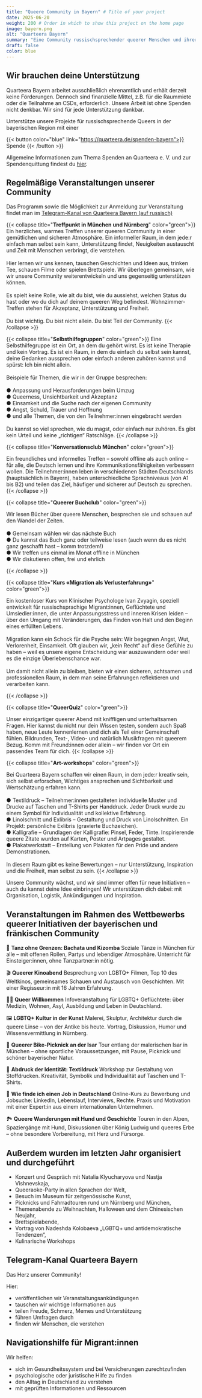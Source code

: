 ```yaml
---
title: "Queere Community in Bayern" # Title of your project
date: 2025-06-20
weight: 200 # Order in which to show this project on the home page
image: bayern.png
alt: "Quarteera Bayern"
summary: "Eine Community russischsprechender queerer Menschen und ihrer Freund*innen in Bayern. Wir organisieren Veranstaltungen in München, Nürnberg und online, damit alle einen sicheren und zugänglichen Raum für sich finden können."
draft: false
color: blue
---
```


## Wir brauchen deine Unterstützung

Quarteera Bayern arbeitet ausschließlich ehrenamtlich und erhält derzeit keine Förderungen. Dennoch sind finanzielle Mittel, z.B. für die Raummiete oder die Teilnahme an CSDs, erforderlich. Unsere Arbeit ist ohne Spenden nicht denkbar. Wir sind für jede Unterstützung dankbar. 

Unterstütze unsere Projekte für russischsprechende Queers in der bayerischen Region mit einer

{{< button color="blue" link="https://quarteera.de/spenden-bayern">}}
Spende
{{< /button >}}

Allgemeine Informationen zum Thema Spenden an Quarteera e. V. und zur Spendenquittung findest du [hier](../spenden).

## Regelmäßige Veranstaltungen unserer Community

Das Programm sowie die Möglichkeit zur Anmeldung zur Veranstaltung findet man im [Telegram-Kanal von Quarteera Bayern (auf russisch)](https://t.me/+k8oZbe9aX29iYTAy)


{{< collapse title="**Treffpunkt in München und Nürnberg**" color="green">}}
Ein herzliches, warmes Treffen unserer queeren Community in einer gemütlichen und sicheren Atmosphäre. Ein informeller Raum, in dem jede:r einfach man selbst sein kann, Unterstützung findet, Neuigkeiten austauscht und Zeit mit Menschen verbringt, die verstehen. \
\
Hier lernen wir uns kennen, tauschen Geschichten und Ideen aus, trinken Tee, schauen Filme oder spielen Brettspiele. Wir überlegen gemeinsam, wie wir unsere Community weiterentwickeln und uns gegenseitig unterstützen können. \
\
Es spielt keine Rolle, wie alt du bist, wie du aussiehst, welchen Status du hast oder wo du dich auf deinem queeren Weg befindest. Wohnzimmer-Treffen stehen für Akzeptanz, Unterstützung und Freiheit.\
\
Du bist wichtig. Du bist nicht allein. Du bist Teil der Community.
{{< /collapse >}}

{{< collapse title="**Selbsthilfegruppen**" color="green">}}
Eine Selbsthilfegruppe ist ein Ort, an dem du gehört wirst. Es ist keine Therapie und kein Vortrag. Es ist ein Raum, in dem du einfach du selbst sein kannst, deine Gedanken aussprechen oder einfach anderen zuhören kannst und spürst: Ich bin nicht allein. \
\
Beispiele für Themen, die wir in der Gruppe besprechen: \
\
● Anpassung und Herausforderungen beim Umzug \
● Queerness, Unsichtbarkeit und Akzeptanz \
● Einsamkeit und die Suche nach der eigenen Community \
● Angst, Schuld, Trauer und Hoffnung \
● und alle Themen, die von den Teilnehmer:innen eingebracht werden \
\
Du kannst so viel sprechen, wie du magst, oder einfach nur zuhören. Es gibt kein Urteil und keine „richtigen“ Ratschläge.
{{< /collapse >}}

{{< collapse title="**Konversationsclub München**" color="green">}}

Ein freundliches und informelles Treffen – sowohl offline als auch online – für alle, die Deutsch lernen und ihre Kommunikationsfähigkeiten verbessern wollen. Die Teilnehmer:innen leben in verschiedenen Städten Deutschlands (hauptsächlich in Bayern), haben unterschiedliche Sprachniveaus (von A1 bis B2) und teilen das Ziel, häufiger und sicherer auf Deutsch zu sprechen.
{{< /collapse >}}

{{< collapse title="**Queerer Buchclub**" color="green">}}

Wir lesen Bücher über queere Menschen, besprechen sie und schauen auf den Wandel der Zeiten. \
\
● Gemeinsam wählen wir das nächste Buch \
● Du kannst das Buch ganz oder teilweise lesen (auch wenn du es nicht ganz geschafft hast – komm trotzdem!) \
● Wir treffen uns einmal im Monat offline in München \
● Wir diskutieren offen, frei und ehrlich 

{{< /collapse >}}

{{< collapse title="**Kurs «Migration als Verlusterfahrung»**" color="green">}}

Ein kostenloser Kurs von Klinischer Psychologe Ivan Zvyagin, speziell entwickelt für russischsprachige Migrant:innen, Geflüchtete und Umsiedler:innen, die unter Anpassungsstress und inneren Krisen leiden – über den Umgang mit Veränderungen, das Finden von Halt und den Beginn eines erfüllten Lebens. \
\
Migration kann ein Schock für die Psyche sein: Wir begegnen Angst, Wut, Verlorenheit, Einsamkeit. Oft glauben wir, „kein Recht“ auf diese Gefühle zu haben – weil es unsere eigene Entscheidung war auszuwandern oder weil es die einzige Überlebenschance war. \
\
Um damit nicht allein zu bleiben, bieten wir einen sicheren, achtsamen und professionellen Raum, in dem man seine Erfahrungen reflektieren und verarbeiten kann.

{{< /collapse >}}

{{< collapse title="**QueerQuiz**" color="green">}}

Unser einzigartiger queerer Abend mit kniffligen und unterhaltsamen Fragen. Hier kannst du nicht nur dein Wissen testen, sondern auch Spaß haben, neue Leute kennenlernen und dich als Teil einer Gemeinschaft fühlen. Bildrunden, Text-, Video- und natürlich Musikfragen mit queerem Bezug. Komm mit Freund:innen oder allein – wir finden vor Ort ein passendes Team für dich.
{{< /collapse >}}

{{< collapse title="**Art-workshops**" color="green">}}

Bei Quarteera Bayern schaffen wir einen Raum, in dem jede:r kreativ sein, sich selbst erforschen, Wichtiges ansprechen und Sichtbarkeit und Wertschätzung erfahren kann. \
\
● Textildruck – Teilnehmer:innen gestalteten individuelle Muster und Drucke auf Taschen und T-Shirts per Handdruck. Jeder Druck wurde zu einem Symbol für Individualität und kollektive Erfahrung. \
● Linolschnitt und Exlibris – Gestaltung und Druck von Linolschnitten. Ein Projekt: persönliche Exlibris (gravierte Buchzeichen). \
● Kalligrafie – Grundlagen der Kalligrafie: Pinsel, Feder, Tinte. Inspirierende queere Zitate wurden auf Karten, Poster und Artpages gestaltet. \
● Plakatwerkstatt – Erstellung von Plakaten für den Pride und andere Demonstrationen. \
\
In diesem Raum gibt es keine Bewertungen – nur Unterstützung, Inspiration und die Freiheit, man selbst zu sein. 
{{< /collapse >}}


Unsere Community wächst, und wir sind immer offen für neue Initiativen – auch du kannst deine Idee einbringen! Wir unterstützen dich dabei: mit Organisation, Logistik, Ankündigungen und Inspiration.


## Veranstaltungen im Rahmen des Wettbewerbs queerer Initiativen der bayerischen und fränkischen Community

💃 **Tanz ohne Grenzen: Bachata und Kizomba**
Soziale Tänze in München für alle – mit offenen Rollen, Partys und lebendiger Atmosphäre. Unterricht für Einsteiger:innen, ohne Tanzpartner:in nötig.

🎬 **Queerer Kinoabend**
Besprechung von LGBTQ+ Filmen, Top 10 des Weltkinos, gemeinsames Schauen und Austausch von Geschichten. Mit einer Regisseur:in mit 16 Jahren Erfahrung.

🏳️‍🌈 **Queer Willkommen**
Infoveranstaltung für LGBTQ+ Geflüchtete: über Medizin, Wohnen, Asyl, Ausbildung und Leben in Deutschland.

🖼️ **LGBTQ+ Kultur in der Kunst**
Malerei, Skulptur, Architektur durch die queere Linse – von der Antike bis heute. Vortrag, Diskussion, Humor und Wissensvermittlung in Nürnberg.

🚴 **Queerer Bike-Picknick an der Isar**
Tour entlang der malerischen Isar in München – ohne sportliche Voraussetzungen, mit Pause, Picknick und schöner bayerischer Natur.

🧵 **Abdruck der Identität: Textildruck**
Workshop zur Gestaltung von Stoffdrucken. Kreativität, Symbolik und Individualität auf Taschen und T-Shirts.

💼 **Wie finde ich einen Job in Deutschland**
Online-Kurs zu Bewerbung und Jobsuche: LinkedIn, Lebenslauf, Interviews, Rechte. Praxis und Motivation mit einer Expert:in aus einem internationalen Unternehmen.

🏞️ **Queere Wanderungen mit Hund und Geschichte**
Touren in den Alpen, Spaziergänge mit Hund, Diskussionen über König Ludwig und queeres Erbe – ohne besondere Vorbereitung, mit Herz und Fürsorge.


## Außerdem wurden im letzten Jahr organisiert und durchgeführt

- Konzert und Gespräch mit Natalia Klyucharyova und Nastja Vishnevskaja,
- Queeraoke-Party in allen Sprachen der Welt,
- Besuch im Museum für zeitgenössische Kunst,
- Picknicks und Fahrradtouren rund um Nürnberg und München,
- Themenabende zu Weihnachten, Halloween und dem Chinesischen Neujahr,
- Brettspielabende,
- Vortrag von Nadeshda Kolobaeva „LGBTQ+ und antidemokratische Tendenzen“,
- Kulinarische Workshops

## Telegram-Kanal Quarteera Bayern

Das Herz unserer Community!

Hier:
- veröffentlichen wir Veranstaltungsankündigungen
- tauschen wir wichtige Informationen aus
- teilen Freude, Schmerz, Memes und Unterstützung
- führen Umfragen durch
- finden wir Menschen, die verstehen

## Navigationshilfe für Migrant:innen
Wir helfen:
- sich im Gesundheitssystem und bei Versicherungen zurechtzufinden
- psychologische oder juristische Hilfe zu finden
- den Alltag in Deutschland zu verstehen
- mit geprüften Informationen und Ressourcen



